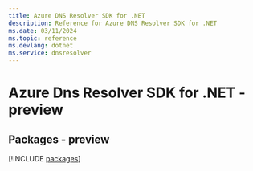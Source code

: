 ```yaml
---
title: Azure DNS Resolver SDK for .NET
description: Reference for Azure DNS Resolver SDK for .NET
ms.date: 03/11/2024
ms.topic: reference
ms.devlang: dotnet
ms.service: dnsresolver
---
```

# Azure Dns Resolver SDK for .NET - preview
## Packages - preview
[!INCLUDE [packages](dns-resolver-index.md)]